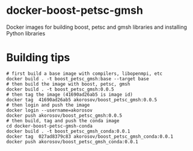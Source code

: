 # docker-boost-petsc-gmsh
Docker images for building boost, petsc and gmsh libraries and installing Python libraries

# Building tips
```
# first build a base image with compilers, libopenmpi, etc
docker build . -t boost_petsc_gmsh:base --target base
# then build the image with boost, petsc, gmsh
docker build . -t boost_petsc_gmsh:0.0.5
# then tag the image (41690ad26ab5 is image id)
docker tag  41690ad26ab5 akorosov/boost_petsc_gmsh:0.0.5
# then login and push the image
docker login --username=akorosov
docker push akorosov/boost_petsc_gmsh:0.0.5
# then build, tag and push the conda image
cd docker-boost-petsc-gmsh-conda
docker build . -t boost_petsc_gmsh_conda:0.0.1
docker tag  027ad8379c83 akorosov/boost_petsc_gmsh_conda:0.0.1
docker push akorosov/boost_petsc_gmsh_conda:0.0.1
```
